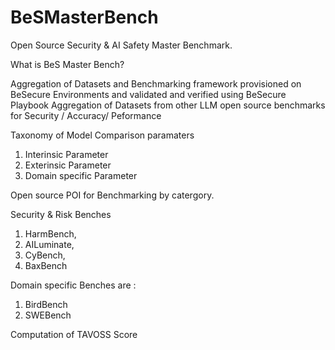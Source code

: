 # BeSMasterBench
Open Source Security &amp; AI Safety Master Benchmark.

What is BeS Master Bench?

Aggregation of Datasets and Benchmarking framework provisioned on BeSecure Environments and validated and verified using BeSecure Playbook Aggregation of Datasets from other LLM open source benchmarks for Security / Accuracy/ Peformance  

Taxonomy of Model Comparison paramaters

1. Interinsic Parameter
2. Exterinsic Parameter
3. Domain specific Parameter



Open source POI for Benchmarking by catergory.

Security & Risk Benches 

1. HarmBench, 
2. AILuminate,  
3. CyBench,
4. BaxBench

Domain specific Benches are : 

1. BirdBench
2. SWEBench

Computation of TAVOSS Score
 
